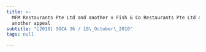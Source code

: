 ```yaml
---
title: >-
  MFM Restaurants Pte Ltd and another v Fish & Co Restaurants Pte Ltd and
  another appeal
subtitle: "[2010] SGCA 36 / 18\_October\_2010"
tags: null

---
```


